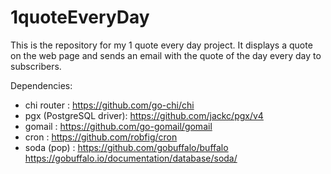 # 1quoteEveryDay
This is the repository for my 1 quote every day project. It displays a quote on the web page and sends an email with the quote of the day every day to subscribers.

Dependencies:
- chi router : https://github.com/go-chi/chi
- pgx (PostgreSQL driver): https://github.com/jackc/pgx/v4
- gomail : https://github.com/go-gomail/gomail
- cron : https://github.com/robfig/cron
- soda (pop) : https://github.com/gobuffalo/buffalo https://gobuffalo.io/documentation/database/soda/
